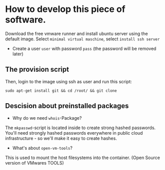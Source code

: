# How to develop this piece of software.

Download the free vmware runner and install
ubuntu server using the default image. Select `minimal virtual maschine`,
select `install ssh server`

- Create a user `user` with password `pass` (the password will be removed later)

## The provision script

Then, login to the image using ssh as user and  run this script:

````
sudo apt-get install git && cd /root/ && git clone 
````


## Descision about preinstalled packages

- Why do we need `whois`-Package?

The `mkpasswd`-script is located inside to create strong hashed
passwords. You'll need strongly hashed passwords everywhere in public
cloud infrastructure - so we'll make it easy to create hashes.

- What's about `open-vm-tools`?

This is used to mount the host filesystems into the container.
(Open Source version of VMwares TOOLS)
